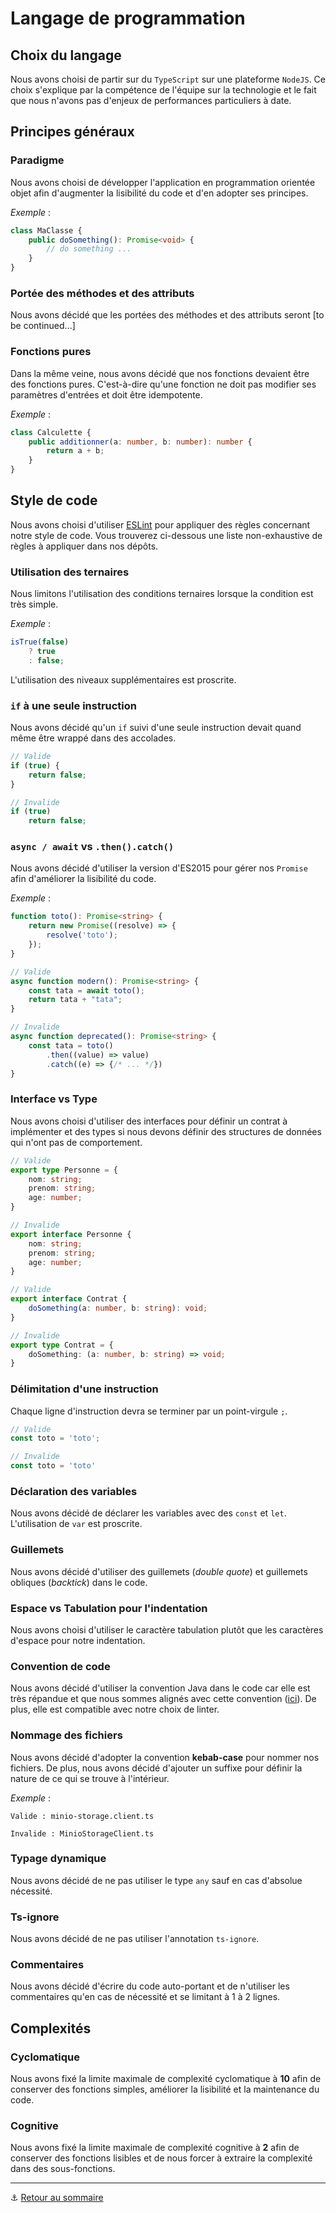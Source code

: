 # Langage de programmation

## Choix du langage

Nous avons choisi de partir sur du `TypeScript` sur une plateforme `NodeJS`. Ce choix s'explique par
la compétence de l'équipe sur la technologie et le fait que nous n'avons pas d'enjeux de performances
particuliers à date.

## Principes généraux

### Paradigme

Nous avons choisi de développer l'application en programmation orientée objet afin d'augmenter la
lisibilité du code et d'en adopter ses principes.

_Exemple_ :
```typescript
class MaClasse {
    public doSomething(): Promise<void> {
        // do something ...
    }
}
```

### Portée des méthodes et des attributs

Nous avons décidé que les portées des méthodes et des attributs seront [to be continued...]

### Fonctions pures

Dans la même veine, nous avons décidé que nos fonctions devaient être des fonctions pures. C'est-à-dire qu'une fonction
ne doit pas modifier ses paramètres d'entrées et doit être idempotente.

_Exemple_ :
```typescript
class Calculette {
    public additionner(a: number, b: number): number {
        return a + b;
    }
}
```

## Style de code

Nous avons choisi d'utiliser [ESLint](https://eslint.org/) pour appliquer des règles concernant notre style de code.
Vous trouverez ci-dessous une liste non-exhaustive de règles à appliquer dans nos dépôts.

### Utilisation des ternaires

Nous limitons l'utilisation des conditions ternaires lorsque la condition est très simple.

_Exemple_ :
```typescript
isTrue(false)
    ? true
    : false;
```

L'utilisation des niveaux supplémentaires est proscrite.

### `if` à une seule instruction

Nous avons décidé qu'un `if` suivi d'une seule instruction devait quand même être wrappé dans des accolades.

```typescript
// Valide
if (true) {
    return false;
}

// Invalide
if (true) 
    return false;
```

### `async / await` vs `.then().catch()`

Nous avons décidé d'utiliser la version d'ES2015 pour gérer nos `Promise` afin d'améliorer la lisibilité du code.

_Exemple_ :
```typescript
function toto(): Promise<string> {
	return new Promise((resolve) => {
		resolve('toto');
    });
}

// Valide
async function modern(): Promise<string> {
	const tata = await toto();
	return tata + "tata";
}

// Invalide
async function deprecated(): Promise<string> {
	const tata = toto()
        .then((value) => value)
        .catch((e) => {/* ... */})
}
```

### Interface vs Type

Nous avons choisi d'utiliser des interfaces pour définir un contrat à implémenter et des types si nous devons définir
des structures de données qui n'ont pas de comportement.

```typescript
// Valide
export type Personne = {
	nom: string;
	prenom: string;
	age: number;
}

// Invalide
export interface Personne {
	nom: string;
	prenom: string;
	age: number;
}

// Valide
export interface Contrat {
    doSomething(a: number, b: string): void;
}

// Invalide
export type Contrat = {
	doSomething: (a: number, b: string) => void;
}
```

### Délimitation d'une instruction

Chaque ligne d'instruction devra se terminer par un point-virgule `;`.

```typescript
// Valide
const toto = 'toto';

// Invalide
const toto = 'toto'
```

### Déclaration des variables

Nous avons décidé de déclarer les variables avec des `const` et `let`.
L'utilisation de `var` est proscrite.

### Guillemets

Nous avons décidé d'utiliser des guillemets (_double quote_) et guillemets obliques (_backtick_) dans le code.

### Espace vs Tabulation pour l'indentation

Nous avons choisi d'utiliser le caractère tabulation plutôt que les caractères d'espace pour notre indentation.

### Convention de code

Nous avons décidé d'utiliser la convention Java dans le code car elle est très répandue et que nous sommes alignés avec
cette convention ([ici](https://www.oracle.com/technetwork/java/codeconventions-150003.pdf)). De plus, elle est
compatible avec notre choix de linter.

### Nommage des fichiers

Nous avons décidé d'adopter la convention **kebab-case** pour nommer nos fichiers. De plus, nous avons décidé d'ajouter
un suffixe pour définir la nature de ce qui se trouve à l'intérieur.

_Exemple_ : 
```
Valide : minio-storage.client.ts

Invalide : MinioStorageClient.ts
```

### Typage dynamique

Nous avons décidé de ne pas utiliser le type `any` sauf en cas d'absolue nécessité.

### Ts-ignore

Nous avons décidé de ne pas utiliser l'annotation `ts-ignore`.

### Commentaires

Nous avons décidé d'écrire du code auto-portant et de n'utiliser les commentaires qu'en cas de nécessité et se limitant à 1 à 2 lignes. 

## Complexités

### Cyclomatique

Nous avons fixé la limite maximale de complexité cyclomatique à **10** afin de conserver des fonctions simples, améliorer la
lisibilité et la maintenance du code.

### Cognitive

Nous avons fixé la limite maximale de complexité cognitive à **2** afin de conserver des fonctions lisibles et de nous
forcer à extraire la complexité dans des sous-fonctions.

---

⚓  ︎[Retour au sommaire](CONTRIBUTING.md)
